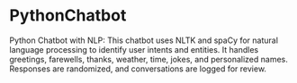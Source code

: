 # PythonChatbot
Python Chatbot with NLP: This chatbot uses NLTK and spaCy for natural language processing to identify user intents and entities. It handles greetings, farewells, thanks, weather, time, jokes, and personalized names. Responses are randomized, and conversations are logged for review.
